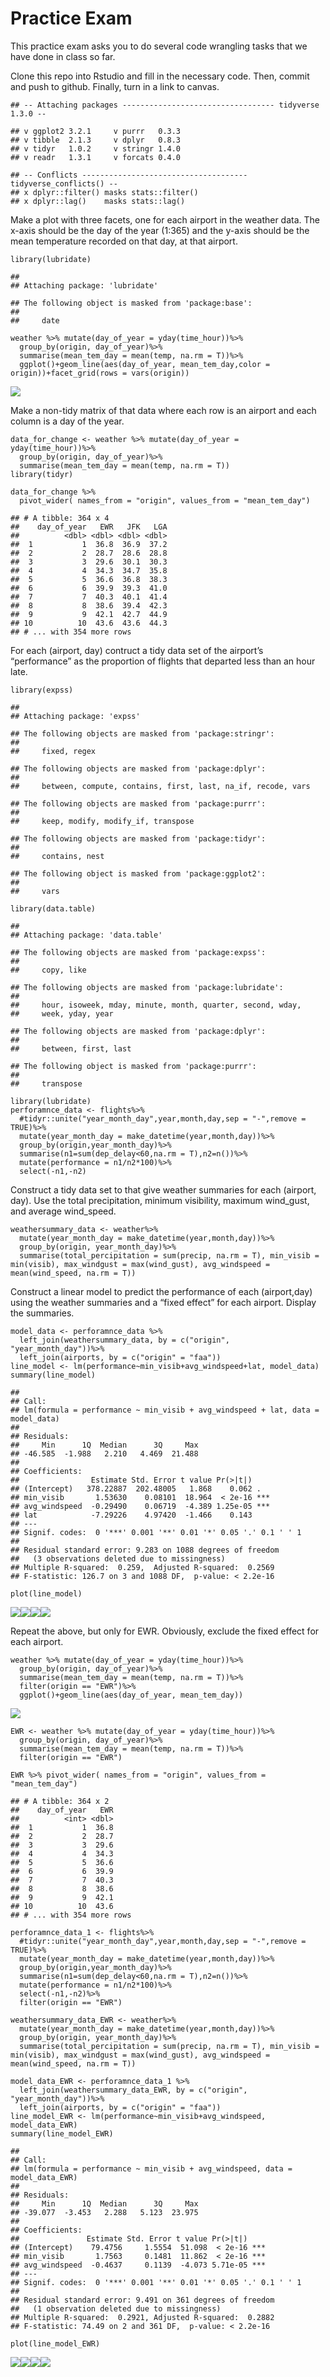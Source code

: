 Practice Exam
=============

This practice exam asks you to do several code wrangling tasks that we
have done in class so far.

Clone this repo into Rstudio and fill in the necessary code. Then,
commit and push to github. Finally, turn in a link to canvas.

    ## -- Attaching packages ---------------------------------- tidyverse 1.3.0 --

    ## v ggplot2 3.2.1     v purrr   0.3.3
    ## v tibble  2.1.3     v dplyr   0.8.3
    ## v tidyr   1.0.2     v stringr 1.4.0
    ## v readr   1.3.1     v forcats 0.4.0

    ## -- Conflicts ------------------------------------- tidyverse_conflicts() --
    ## x dplyr::filter() masks stats::filter()
    ## x dplyr::lag()    masks stats::lag()

Make a plot with three facets, one for each airport in the weather data.
The x-axis should be the day of the year (1:365) and the y-axis should
be the mean temperature recorded on that day, at that airport.

    library(lubridate)

    ## 
    ## Attaching package: 'lubridate'

    ## The following object is masked from 'package:base':
    ## 
    ##     date

    weather %>% mutate(day_of_year = yday(time_hour))%>%
      group_by(origin, day_of_year)%>%
      summarise(mean_tem_day = mean(temp, na.rm = T))%>%
      ggplot()+geom_line(aes(day_of_year, mean_tem_day,color = origin))+facet_grid(rows = vars(origin))

![](README_files/figure-markdown_strict/unnamed-chunk-2-1.png)

Make a non-tidy matrix of that data where each row is an airport and
each column is a day of the year.

    data_for_change <- weather %>% mutate(day_of_year = yday(time_hour))%>%
      group_by(origin, day_of_year)%>%
      summarise(mean_tem_day = mean(temp, na.rm = T))
    library(tidyr)

    data_for_change %>% 
      pivot_wider( names_from = "origin", values_from = "mean_tem_day")

    ## # A tibble: 364 x 4
    ##    day_of_year   EWR   JFK   LGA
    ##          <dbl> <dbl> <dbl> <dbl>
    ##  1           1  36.8  36.9  37.2
    ##  2           2  28.7  28.6  28.8
    ##  3           3  29.6  30.1  30.3
    ##  4           4  34.3  34.7  35.8
    ##  5           5  36.6  36.8  38.3
    ##  6           6  39.9  39.3  41.0
    ##  7           7  40.3  40.1  41.4
    ##  8           8  38.6  39.4  42.3
    ##  9           9  42.1  42.7  44.9
    ## 10          10  43.6  43.6  44.3
    ## # ... with 354 more rows

For each (airport, day) contruct a tidy data set of the airport’s
“performance” as the proportion of flights that departed less than an
hour late.

    library(expss)

    ## 
    ## Attaching package: 'expss'

    ## The following objects are masked from 'package:stringr':
    ## 
    ##     fixed, regex

    ## The following objects are masked from 'package:dplyr':
    ## 
    ##     between, compute, contains, first, last, na_if, recode, vars

    ## The following objects are masked from 'package:purrr':
    ## 
    ##     keep, modify, modify_if, transpose

    ## The following objects are masked from 'package:tidyr':
    ## 
    ##     contains, nest

    ## The following object is masked from 'package:ggplot2':
    ## 
    ##     vars

    library(data.table)

    ## 
    ## Attaching package: 'data.table'

    ## The following objects are masked from 'package:expss':
    ## 
    ##     copy, like

    ## The following objects are masked from 'package:lubridate':
    ## 
    ##     hour, isoweek, mday, minute, month, quarter, second, wday,
    ##     week, yday, year

    ## The following objects are masked from 'package:dplyr':
    ## 
    ##     between, first, last

    ## The following object is masked from 'package:purrr':
    ## 
    ##     transpose

    library(lubridate)
    perforamnce_data <- flights%>%
      #tidyr::unite("year_month_day",year,month,day,sep = "-",remove = TRUE)%>%
      mutate(year_month_day = make_datetime(year,month,day))%>%
      group_by(origin,year_month_day)%>%
      summarise(n1=sum(dep_delay<60,na.rm = T),n2=n())%>%
      mutate(performance = n1/n2*100)%>%
      select(-n1,-n2)

Construct a tidy data set to that give weather summaries for each
(airport, day). Use the total precipitation, minimum visibility, maximum
wind\_gust, and average wind\_speed.

    weathersummary_data <- weather%>%
      mutate(year_month_day = make_datetime(year,month,day))%>%
      group_by(origin, year_month_day)%>%
      summarise(total_percipitation = sum(precip, na.rm = T), min_visib = min(visib), max_windgust = max(wind_gust), avg_windspeed = mean(wind_speed, na.rm = T))

Construct a linear model to predict the performance of each
(airport,day) using the weather summaries and a “fixed effect” for each
airport. Display the summaries.

    model_data <- perforamnce_data %>%
      left_join(weathersummary_data, by = c("origin", "year_month_day"))%>%
      left_join(airports, by = c("origin" = "faa"))
    line_model <- lm(performance~min_visib+avg_windspeed+lat, model_data)
    summary(line_model)

    ## 
    ## Call:
    ## lm(formula = performance ~ min_visib + avg_windspeed + lat, data = model_data)
    ## 
    ## Residuals:
    ##     Min      1Q  Median      3Q     Max 
    ## -46.585  -1.988   2.210   4.469  21.488 
    ## 
    ## Coefficients:
    ##                Estimate Std. Error t value Pr(>|t|)    
    ## (Intercept)   378.22887  202.48005   1.868    0.062 .  
    ## min_visib       1.53630    0.08101  18.964  < 2e-16 ***
    ## avg_windspeed  -0.29490    0.06719  -4.389 1.25e-05 ***
    ## lat            -7.29226    4.97420  -1.466    0.143    
    ## ---
    ## Signif. codes:  0 '***' 0.001 '**' 0.01 '*' 0.05 '.' 0.1 ' ' 1
    ## 
    ## Residual standard error: 9.283 on 1088 degrees of freedom
    ##   (3 observations deleted due to missingness)
    ## Multiple R-squared:  0.259,  Adjusted R-squared:  0.2569 
    ## F-statistic: 126.7 on 3 and 1088 DF,  p-value: < 2.2e-16

    plot(line_model)

![](README_files/figure-markdown_strict/unnamed-chunk-6-1.png)![](README_files/figure-markdown_strict/unnamed-chunk-6-2.png)![](README_files/figure-markdown_strict/unnamed-chunk-6-3.png)![](README_files/figure-markdown_strict/unnamed-chunk-6-4.png)

Repeat the above, but only for EWR. Obviously, exclude the fixed effect
for each airport.

    weather %>% mutate(day_of_year = yday(time_hour))%>%
      group_by(origin, day_of_year)%>%
      summarise(mean_tem_day = mean(temp, na.rm = T))%>%
      filter(origin == "EWR")%>%
      ggplot()+geom_line(aes(day_of_year, mean_tem_day))

![](README_files/figure-markdown_strict/unnamed-chunk-7-1.png)

    EWR <- weather %>% mutate(day_of_year = yday(time_hour))%>%
      group_by(origin, day_of_year)%>%
      summarise(mean_tem_day = mean(temp, na.rm = T))%>%
      filter(origin == "EWR")

    EWR %>% pivot_wider( names_from = "origin", values_from = "mean_tem_day")

    ## # A tibble: 364 x 2
    ##    day_of_year   EWR
    ##          <int> <dbl>
    ##  1           1  36.8
    ##  2           2  28.7
    ##  3           3  29.6
    ##  4           4  34.3
    ##  5           5  36.6
    ##  6           6  39.9
    ##  7           7  40.3
    ##  8           8  38.6
    ##  9           9  42.1
    ## 10          10  43.6
    ## # ... with 354 more rows

    perforamnce_data_1 <- flights%>%
      #tidyr::unite("year_month_day",year,month,day,sep = "-",remove = TRUE)%>%
      mutate(year_month_day = make_datetime(year,month,day))%>%
      group_by(origin,year_month_day)%>%
      summarise(n1=sum(dep_delay<60,na.rm = T),n2=n())%>%
      mutate(performance = n1/n2*100)%>%
      select(-n1,-n2)%>%
      filter(origin == "EWR")

    weathersummary_data_EWR <- weather%>%
      mutate(year_month_day = make_datetime(year,month,day))%>%
      group_by(origin, year_month_day)%>%
      summarise(total_percipitation = sum(precip, na.rm = T), min_visib = min(visib), max_windgust = max(wind_gust), avg_windspeed = mean(wind_speed, na.rm = T))

    model_data_EWR <- perforamnce_data_1 %>%
      left_join(weathersummary_data_EWR, by = c("origin", "year_month_day"))%>%
      left_join(airports, by = c("origin" = "faa"))
    line_model_EWR <- lm(performance~min_visib+avg_windspeed, model_data_EWR)
    summary(line_model_EWR)

    ## 
    ## Call:
    ## lm(formula = performance ~ min_visib + avg_windspeed, data = model_data_EWR)
    ## 
    ## Residuals:
    ##     Min      1Q  Median      3Q     Max 
    ## -39.077  -3.453   2.288   5.123  23.975 
    ## 
    ## Coefficients:
    ##               Estimate Std. Error t value Pr(>|t|)    
    ## (Intercept)    79.4756     1.5554  51.098  < 2e-16 ***
    ## min_visib       1.7563     0.1481  11.862  < 2e-16 ***
    ## avg_windspeed  -0.4637     0.1139  -4.073 5.71e-05 ***
    ## ---
    ## Signif. codes:  0 '***' 0.001 '**' 0.01 '*' 0.05 '.' 0.1 ' ' 1
    ## 
    ## Residual standard error: 9.491 on 361 degrees of freedom
    ##   (1 observation deleted due to missingness)
    ## Multiple R-squared:  0.2921, Adjusted R-squared:  0.2882 
    ## F-statistic: 74.49 on 2 and 361 DF,  p-value: < 2.2e-16

    plot(line_model_EWR)

![](README_files/figure-markdown_strict/unnamed-chunk-7-2.png)![](README_files/figure-markdown_strict/unnamed-chunk-7-3.png)![](README_files/figure-markdown_strict/unnamed-chunk-7-4.png)![](README_files/figure-markdown_strict/unnamed-chunk-7-5.png)
